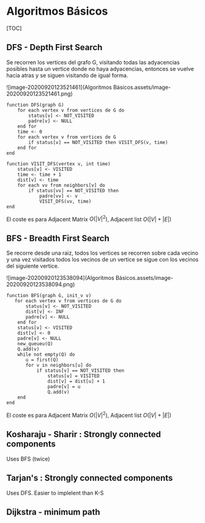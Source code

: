 # Algoritmos Básicos

[TOC]

## DFS - Depth First Search

Se recorren los vertices del grafo G, visitando todas las adyacencias posibles hasta un vertice donde no haya adyacencias, entonces se vuelve hacia atras y se siguen visitando de igual forma.

![image-20200920123521461](Algoritmos Básicos.assets/image-20200920123521461.png)

````pseudocode
function DFS(graph G)
	for each vertex v from vertices de G do
		status[v] <- NOT_VISITED
		padre[v] <- NULL
    end for
    time <- 0
	for each vertex v from vertices de G
		if status[v] == NOT_VISITED then VISIT_DFS(v, time)
    end for
end

function VISIT_DFS(vertex v, int time)
	status[v] <- VISITED
	time <- time + 1
	dist[v] <- time
	for each vv from neighbors[v] do
		if status[vv] == NOT_VISITED then
			padre[vv] <- v
			VISIT_DFS(vv, time)
end
````

El coste es para Adjacent Matrix $O(|V|^2)$, Adjacent list $O(|V|+|E|)$

## BFS - Breadth First Search

Se recorre desde una raiz, todos los vertices se recorren sobre cada vecino y una vez visitados todos los vecinos de un vertice se sigue con los vecinos del siguiente vertice. 

![image-20200920123538094](Algoritmos Básicos.assets/image-20200920123538094.png)

 ````pseudocode
 function BFS(graph G, init_v v)
 	for each vertex v from vertices de G do
 		status[v] <- NOT_VISITED
 		dist[v] <- INF
 		padre[v] <- NULL
     end for
     status[v] <- VISITED
     dist[v] <- 0
     padre[v] <- NULL
     new_queueu(Q)
     Q.add(v)
     while not empty(Q) do
     	u = first(Q)
     	for v in neighbors[u] do
     		if status[v] == NOT_VISITED then
     			status[v] = VISITED
     			dist[v] = dist[u] + 1
     			padre[v] = u
     			Q.add(v)
     end 
 end
 ````

El coste es para Adjacent Matrix $O(|V|^2)$, Adjacent list $O(|V|+|E|)$

## Kosharaju - Sharir : Strongly connected components

Uses BFS (twice)

## Tarjan's : Strongly connected components

Uses DFS. Easier to implelent than K-S

## Dijkstra - minimum path